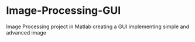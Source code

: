 # Image-Processing-GUI
Image Processing project in Matlab creating a GUI implementing simple and advanced image 
